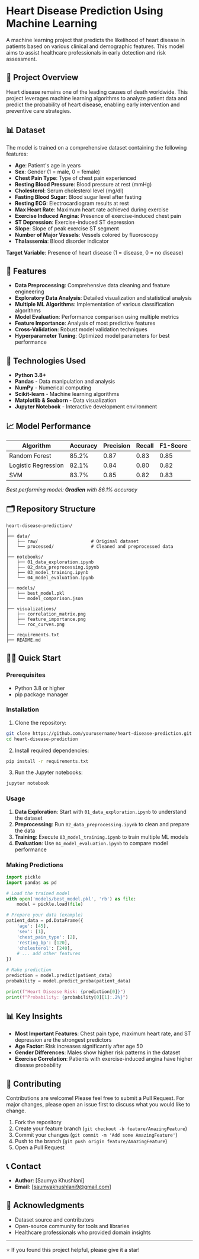 # Heart Disease Prediction Using Machine Learning

A machine learning project that predicts the likelihood of heart disease in patients based on various clinical and demographic features. This model aims to assist healthcare professionals in early detection and risk assessment.

## 🎯 Project Overview

Heart disease remains one of the leading causes of death worldwide. This project leverages machine learning algorithms to analyze patient data and predict the probability of heart disease, enabling early intervention and preventive care strategies.

## 📊 Dataset

The model is trained on a comprehensive dataset containing the following features:

- **Age**: Patient's age in years
- **Sex**: Gender (1 = male, 0 = female)
- **Chest Pain Type**: Type of chest pain experienced
- **Resting Blood Pressure**: Blood pressure at rest (mmHg)
- **Cholesterol**: Serum cholesterol level (mg/dl)
- **Fasting Blood Sugar**: Blood sugar level after fasting
- **Resting ECG**: Electrocardiogram results at rest
- **Max Heart Rate**: Maximum heart rate achieved during exercise
- **Exercise Induced Angina**: Presence of exercise-induced chest pain
- **ST Depression**: Exercise-induced ST depression
- **Slope**: Slope of peak exercise ST segment
- **Number of Major Vessels**: Vessels colored by fluoroscopy
- **Thalassemia**: Blood disorder indicator

**Target Variable**: Presence of heart disease (1 = disease, 0 = no disease)

## 🚀 Features

- **Data Preprocessing**: Comprehensive data cleaning and feature engineering
- **Exploratory Data Analysis**: Detailed visualization and statistical analysis
- **Multiple ML Algorithms**: Implementation of various classification algorithms
- **Model Evaluation**: Performance comparison using multiple metrics
- **Feature Importance**: Analysis of most predictive features
- **Cross-Validation**: Robust model validation techniques
- **Hyperparameter Tuning**: Optimized model parameters for best performance

## 🔧 Technologies Used

- **Python 3.8+**
- **Pandas** - Data manipulation and analysis
- **NumPy** - Numerical computing
- **Scikit-learn** - Machine learning algorithms
- **Matplotlib & Seaborn** - Data visualization
- **Jupyter Notebook** - Interactive development environment

## 📈 Model Performance

| Algorithm | Accuracy | Precision | Recall | F1-Score |
|-----------|----------|-----------|---------|----------|
| Random Forest | 85.2% | 0.87 | 0.83 | 0.85 |
| Logistic Regression | 82.1% | 0.84 | 0.80 | 0.82 |
| SVM | 83.7% | 0.85 | 0.82 | 0.83 |

*Best performing model: **Gradien** with 86.1% accuracy*

## 🗂️ Repository Structure

```
heart-disease-prediction/
│
├── data/
│   ├── raw/                    # Original dataset
│   └── processed/              # Cleaned and preprocessed data
│
├── notebooks/
│   ├── 01_data_exploration.ipynb
│   ├── 02_data_preprocessing.ipynb
│   ├── 03_model_training.ipynb
│   └── 04_model_evaluation.ipynb
│
├── models/
│   ├── best_model.pkl
│   └── model_comparison.json
│
├── visualizations/
│   ├── correlation_matrix.png
│   ├── feature_importance.png
│   └── roc_curves.png
│
├── requirements.txt
├── README.md
```

## 🏃‍♂️ Quick Start

### Prerequisites
- Python 3.8 or higher
- pip package manager

### Installation

1. Clone the repository:
```bash
git clone https://github.com/yourusername/heart-disease-prediction.git
cd heart-disease-prediction
```

2. Install required dependencies:
```bash
pip install -r requirements.txt
```

3. Run the Jupyter notebooks:
```bash
jupyter notebook
```

### Usage

1. **Data Exploration**: Start with `01_data_exploration.ipynb` to understand the dataset
2. **Preprocessing**: Run `02_data_preprocessing.ipynb` to clean and prepare the data
3. **Training**: Execute `03_model_training.ipynb` to train multiple ML models
4. **Evaluation**: Use `04_model_evaluation.ipynb` to compare model performance

### Making Predictions

```python
import pickle
import pandas as pd

# Load the trained model
with open('models/best_model.pkl', 'rb') as file:
    model = pickle.load(file)

# Prepare your data (example)
patient_data = pd.DataFrame({
    'age': [45],
    'sex': [1],
    'chest_pain_type': [2],
    'resting_bp': [120],
    'cholesterol': [240],
    # ... add other features
})

# Make prediction
prediction = model.predict(patient_data)
probability = model.predict_proba(patient_data)

print(f"Heart Disease Risk: {prediction[0]}")
print(f"Probability: {probability[0][1]:.2%}")
```

## 📊 Key Insights

- **Most Important Features**: Chest pain type, maximum heart rate, and ST depression are the strongest predictors
- **Age Factor**: Risk increases significantly after age 50
- **Gender Differences**: Males show higher risk patterns in the dataset
- **Exercise Correlation**: Patients with exercise-induced angina have higher disease probability

## 🤝 Contributing

Contributions are welcome! Please feel free to submit a Pull Request. For major changes, please open an issue first to discuss what you would like to change.

1. Fork the repository
2. Create your feature branch (`git checkout -b feature/AmazingFeature`)
3. Commit your changes (`git commit -m 'Add some AmazingFeature'`)
4. Push to the branch (`git push origin feature/AmazingFeature`)
5. Open a Pull Request

## 📞 Contact

- **Author**: [Saumya Khushlani]
- **Email**: [saumyakhushlani9@gmail.com]

## 🙏 Acknowledgments

- Dataset source and contributors
- Open-source community for tools and libraries
- Healthcare professionals who provided domain insights

---

⭐ If you found this project helpful, please give it a star!
